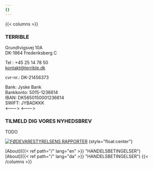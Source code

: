 ```yaml
---
{}
---
```

{{< columns >}}
### TERRIBLE  
Grundtvigsvej 10A  
DK-1864 Frederiksberg C  

Tel : +45 25 14 78 50  
kontakt@terrible.dk 

cvr-nr.: DK-21456373

Bank: Jyske Bank  
Bankkonto: 5015-1236614  
IBAN: DK5650150001236614  
SWIFT: JYBADKKK  
<---> 
<---> 
### TILMELD DIG VORES NYHEDSBREV

TODO

[![FØDEVARESTYRELSENS RAPPORTER](https://www.terrible.dk/wp-content/uploads/smiley-elite-1-e1514474830701.png)](http://www.findsmiley.dk/533114)
{style="float:center"}

[About]({{< ref  path="/"   lang="en" >}} "HANDELSBETINGELSER")  
[About]({{< ref  path="/"   lang="da" >}} "HANDELSBETINGELSER")
{{< /columns >}}